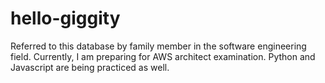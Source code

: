 # hello-giggity

Referred to this database by family member in the software engineering field. </break>
Currently, I am preparing for AWS architect examination. Python and Javascript are being practiced as well.
